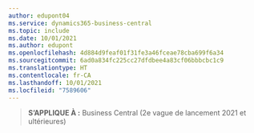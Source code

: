 ```yaml
---
author: edupont04
ms.service: dynamics365-business-central
ms.topic: include
ms.date: 10/01/2021
ms.author: edupont
ms.openlocfilehash: 4d884d9feaf01f31fe3a46fceae78cba699f6a34
ms.sourcegitcommit: 6ad0a834fc225cc27dfdbee4a83cf06bbbcbc1c9
ms.translationtype: HT
ms.contentlocale: fr-CA
ms.lasthandoff: 10/01/2021
ms.locfileid: "7589606"
---
```

> **S’APPLIQUE À :** Business Central (2e vague de lancement 2021 et ultérieures)